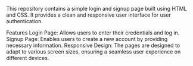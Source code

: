 This repository contains a simple login and signup page built using HTML and CSS. It provides a clean and responsive user interface for user authentication.

Features
Login Page: Allows users to enter their credentials and log in.
Signup Page: Enables users to create a new account by providing necessary information.
Responsive Design: The pages are designed to adapt to various screen sizes, ensuring a seamless user experience on different devices.
